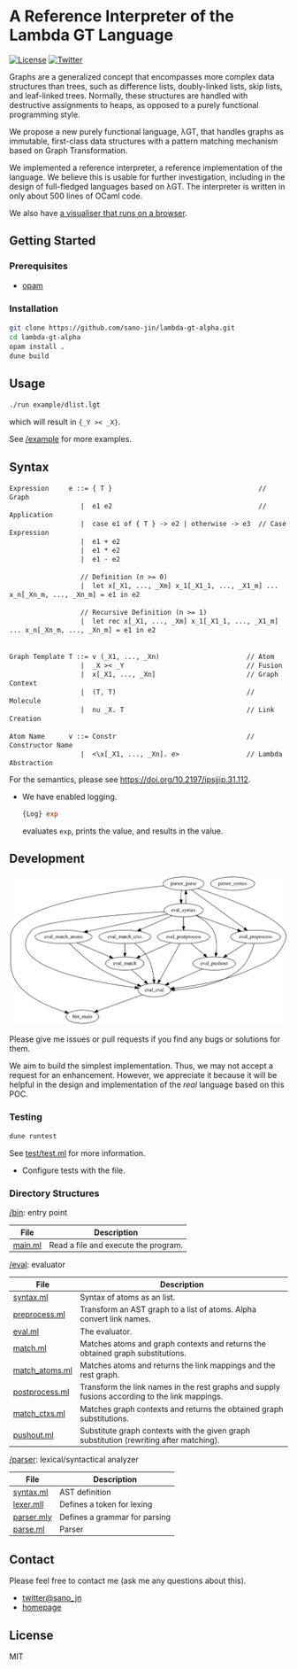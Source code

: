 # A Reference Interpreter of the Lambda GT Language

[![License](https://img.shields.io/badge/license-MIT-yellow?style=flat-square)](#license)
[![Twitter](https://img.shields.io/badge/twitter-%40sano_jn-blue?style=flat-square)](https://twitter.com/sano_jn)

Graphs are a generalized concept that encompasses more complex data structures than trees,
such as difference lists, doubly-linked lists, skip lists, and leaf-linked trees.
Normally, these structures are handled with destructive assignments to heaps,
as opposed to a purely functional programming style.

We propose a new purely functional language, λGT,
that handles graphs as immutable, first-class data structures with
a pattern matching mechanism based on Graph Transformation.

We implemented a reference interpreter, a reference implementation of the language.
We believe this is usable for further investigation,
including in the design of full-fledged languages based on λGT.
The interpreter is written in only about 500 lines of OCaml code.

We also have [a visualiser that runs on a browser](https://sano-jin.github.io/lambda-gt-playground/).

## Getting Started

### Prerequisites

- [opam](https://opam.ocaml.org/)

### Installation

```bash
git clone https://github.com/sano-jin/lambda-gt-alpha.git
cd lambda-gt-alpha
opam install .
dune build
```

## Usage

```bash
./run example/dlist.lgt
```

which will result in `{_Y >< _X}`.

See [/example](example) for more examples.

## Syntax

```
Expression     e ::= { T }                                     // Graph
                  |  e1 e2                                     // Application
                  |  case e1 of { T } -> e2 | otherwise -> e3  // Case Expression
                  |  e1 + e2
                  |  e1 * e2
                  |  e1 - e2

                  // Definition (n >= 0)
                  |  let x[_X1, ..., _Xm] x_1[_X1_1, ..., _X1_m] ... x_n[_Xn_m, ..., _Xn_m] = e1 in e2

                  // Recursive Definition (n >= 1)
                  |  let rec x[_X1, ..., _Xm] x_1[_X1_1, ..., _X1_m] ... x_n[_Xn_m, ..., _Xn_m] = e1 in e2


Graph Template T ::= v (_X1, ..., _Xn)                      // Atom
                  |  _X >< _Y                               // Fusion
                  |  x[_X1, ..., _Xn]                       // Graph Context
                  |  (T, T)                                 // Molecule
                  |  nu _X. T                               // Link Creation

Atom Name      v ::= Constr                                 // Constructor Name
                  |  <\x[_X1, ..., _Xn]. e>                 // Lambda Abstraction
```

For the semantics, please see
<https://doi.org/10.2197/ipsjjip.31.112>.

- We have enabled logging.

  ```ocaml
  {Log} exp
  ```

  evaluates `exp`, prints the value, and results in the value.

## Development

![dependency graph](docs/dependency.svg)

Please give me issues or pull requests if you find any bugs or solutions for them.

We aim to build the simplest implementation.
Thus, we may not accept a request for an enhancement.
However, we appreciate it because it will be helpful in the design and implementation
of the _real_ language based on this POC.

### Testing

```bash
dune runtest
```

See [test/test.ml](test/test.ml) for more information.

- Configure tests with the file.

### Directory Structures

[/bin](bin):
entry point

| File                   | Description                          |
| ---------------------- | ------------------------------------ |
| [main.ml](bin/main.ml) | Read a file and execute the program. |

[/eval](eval):
evaluator

| File                                  | Description                                                                                    |
| ------------------------------------- | ---------------------------------------------------------------------------------------------- |
| [syntax.ml](eval/syntax.ml)           | Syntax of atoms as an list.                                                                    |
| [preprocess.ml](eval/preprocess.ml)   | Transform an AST graph to a list of atoms. Alpha convert link names.                           |
| [eval.ml](eval/eval.ml)               | The evaluator.                                                                                 |
| [match.ml](eval/match.ml)             | Matches atoms and graph contexts and returns the obtained graph substitutions.                 |
| [match_atoms.ml](eval/match_atoms.ml) | Matches atoms and returns the link mappings and the rest graph.                                |
| [postprocess.ml](eval/postprocess.ml) | Transform the link names in the rest graphs and supply fusions according to the link mappings. |
| [match_ctxs.ml](eval/match.ml)        | Matches graph contexts and returns the obtained graph substitutions.                           |
| [pushout.ml](eval/pushout.ml)         | Substitute graph contexts with the given graph substitution (rewriting after matching).        |

[/parser](parser):
lexical/syntactical analyzer

| File                            | Description                   |
| ------------------------------- | ----------------------------- |
| [syntax.ml](parser/syntax.ml)   | AST definition                |
| [lexer.mll](parser/lexer.mll)   | Defines a token for lexing    |
| [parser.mly](parser/parser.mly) | Defines a grammar for parsing |
| [parse.ml](parser/parse.ml)     | Parser                        |

## Contact

Please feel free to contact me (ask me any questions about this).

- [twitter@sano_jn](https://twitter.com/sano_jn)
- [homepage](https://www.ueda.info.waseda.ac.jp/~sano/)

## License

MIT

[repo]: https://github.com/sano-jin/lambda-gt-alpha/tree/icgt2023/
